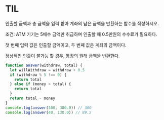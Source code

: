 # TIL

인출할 금액과 총 금액을 입력 받아 계좌의 남은 금액을 반환하는 함수를 작성하시오.

조건: ATM 기기는 5배수 금액만 취급하며 인출할 때 0.5만원의 수수료가 필요하다.

첫 번째 입력 값은 인출할 금액이고, 두 번째 값은 계좌의 금액이다.

정상적인 인출이 불가능 할 경우, 통장의 원래 금액을 반환한다.

```js
function answer(withdraw, total) {
  let willWithdraw = withdraw + 0.5
  if (withdraw % 5 !== 0) {
    return total
  } else if (money > total) {
    return total
  }
  return total - money
}
console.log(answer(300, 300.0)) // 300
console.log(answer(40, 130.0)) // 89.5
```
